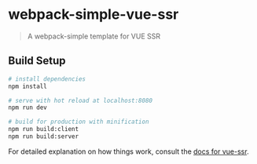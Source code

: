 # webpack-simple-vue-ssr

> A webpack-simple template for VUE SSR

## Build Setup

``` bash
# install dependencies
npm install

# serve with hot reload at localhost:8080
npm run dev

# build for production with minification
npm run build:client
npm run build:server
```

For detailed explanation on how things work, consult the [docs for vue-ssr](https://ssr.vuejs.org/).
